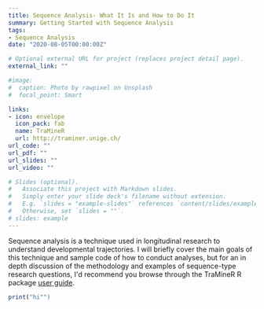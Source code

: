 ```yaml
---
title: Sequence Analysis- What It Is and How to Do It
summary: Getting Started with Sequence Analysis
tags:
- Sequence Analysis
date: "2020-08-05T00:00:00Z"

# Optional external URL for project (replaces project detail page).
external_link: ""

#image:
#  caption: Photo by rawpixel on Unsplash
#  focal_point: Smart

links:
- icon: envelope
  icon_pack: fab
  name: TraMineR
  url: http://traminer.unige.ch/
url_code: ""
url_pdf: ""
url_slides: ""
url_video: ""

# Slides (optional).
#   Associate this project with Markdown slides.
#   Simply enter your slide deck's filename without extension.
#   E.g. `slides = "example-slides"` references `content/slides/example-slides.md`.
#   Otherwise, set `slides = ""`.
# slides: example
---
```


Sequence analysis is a technique used in longitudinal research to understand developmental trajectories. I will briefly cover the main goals of this technique and sample code of how to conduct analyses, but for an in depth discussion of the methodology and examples of sequence-type research questions, I'd recommend you browse through the TraMineR R package [user guide](http://mephisto.unige.ch/pub/TraMineR/doc/TraMineR-Users-Guide.pdf).




```r
print("hi"")
```